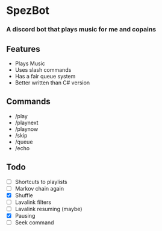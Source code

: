 # SpezBot
### A discord bot that plays music for me and copains

## Features
- Plays Music
- Uses slash commands
- Has a fair queue system
- Better written than C# version

## Commands
- /play
- /playnext
- /playnow
- /skip
- /queue
- /echo

## Todo
- [ ] Shortcuts to playlists
- [ ] Markov chain again
- [x] Shuffle
- [ ] Lavalink filters
- [ ] Lavalink resuming (maybe)
- [x] Pausing
- [ ] Seek command